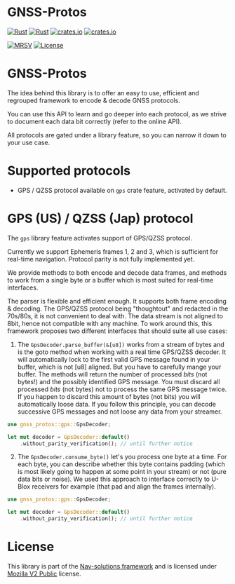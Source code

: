 # GNSS-Protos

[![Rust](https://github.com/nav-solutions/gnss-protos/actions/workflows/rust.yml/badge.svg)](https://github.com/nav-solutions/gnss-protos/actions/workflows/rust.yml)
[![Rust](https://github.com/nav-solutions/gnss-protos/actions/workflows/daily.yml/badge.svg)](https://github.com/nav-solutions/gnss-protos/actions/workflows/daily.yml) 
[![crates.io](https://img.shields.io/crates/v/gnss-protos.svg)](https://crates.io/crates/gnss-protos) 
[![crates.io](https://docs.rs/gnss-protos/badge.svg)](https://docs.rs/gnss-protos/badge.svg)

[![MRSV](https://img.shields.io/badge/MSRV-1.72.0-orange?style=for-the-badge)](https://github.com/rust-lang/rust/releases/tag/1.72.0)
[![License](https://img.shields.io/badge/license-MPL_2.0-orange?style=for-the-badge&logo=mozilla)](https://github.com/nav-solutions/gnss-protos/blob/main/LICENSE)

GNSS-Protos
===========

The idea behind this library is to offer an easy to use, efficient and regrouped
framework to encode & decode GNSS protocols.

You can use this API to learn and go deeper into each protocol, as we strive to document
each data bit correctly (refer to the online API).

All protocols are gated under a library feature, so you can narrow it down to your use case.

Supported protocols
===================

- GPS / QZSS protocol available on `gps` crate feature, activated by default.

GPS (US) / QZSS (Jap) protocol
==============================

The `gps` library feature activates support of GPS/QZSS protocol.

Currently we support Ephemeris frames 1, 2 and 3, which is sufficient for real-time
navigation. Protocol parity is not fully implemented yet.

We provide methods to both encode and decode data frames, and methods
to work from a single byte or a buffer which is most suited for real-time interfaces.

The parser is flexible and efficient enough. It supports both frame encoding & decoding.
The GPS/QZSS protocol being "thoughtout" and redacted in the 70s/80s, it is not convenient to deal with.
The data stream is not aligned to 8bit, hence not compatible with any machine.
To work around this, this framework proposes two different interfaces that should suite all use cases:

1. The `GpsDecoder.parse_buffer(&[u8])` works from a stream of bytes and is the goto method
when working with a real time GPS/QZSS decoder. It will automatically lock to the first valid GPS message found in your buffer,
which is not [u8] aligned. But you have to carefully mange your buffer.
The methods will return the number of processed _bits_ (not bytes!) and the possibly identified GPS message.
You must discard all processed _bits_ (not bytes) not to process the same GPS message twice. If you happen to discard
this amount of bytes (not bits) you will automatically loose data. 
If you follow this principle, you can decode successive GPS messages and not loose any data from your streamer.

```rust
use gnss_protos::gps::GpsDecoder;

let mut decoder = GpsDecoder::default()
    .without_parity_verification(); // until further notice
```

2. The `GpsDecoder.consume_byte()` let's you process one byte at a time. For each byte, you can 
describe whether this byte contains padding (which is most likely going to happen at some point in your stream)
or not (pure data bits or noise). We used this approach to interface correctly to U-Blox receivers for example
(that pad and align the frames internally).

```rust
use gnss_protos::gps::GpsDecoder;

let mut decoder = GpsDecoder::default()
    .without_parity_verification(); // until further notice
```

License
=======

This library is part of the [Nav-solutions framework](https://github.com/nav-solutions) and is
licensed under [Mozilla V2 Public](https://www.mozilla.org/en-US/MPL/2.0) license.
